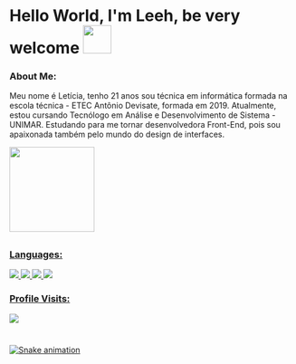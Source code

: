 <div>
  
# Hello World, I'm  Leeh, be very welcome <img height = "50em" src = "https://pa1.narvii.com/6600/68788f7598534e8ef6dadb46cab6a194d340d312_hq.gif" />  
### About Me:
  
Meu nome é Letícia, tenho 21 anos sou técnica em informática formada na escola técnica - ETEC Antônio Devisate, formada em 2019. Atualmente, estou cursando Tecnólogo em Análise e Desenvolvimento de Sistema - UNIMAR.
Estudando para me tornar desenvolvedora Front-End, pois sou apaixonada também pelo mundo do design de interfaces. 
  

  <a href="https://github.com/LeehXD">
    
    
  <img height = "150em" src = "https://github-readme-stats.vercel.app/api?username=LeehXD&show_icons=true&theme=radical&include_all_commits=true&count_private=true" />
 


##
### Languages:
   
<img src="https://img.icons8.com/color/48/000000/html-5--v1.png"/>
<img src="https://img.icons8.com/color/48/000000/css3.png"/>
<img src="https://img.icons8.com/color/48/000000/python--v1.png"/>
<img src="https://img.icons8.com/officel/50/000000/php-logo.png"/>

### Profile Visits:
   
   <img src="https://profile-counter.glitch.me/LeehXD/count.svg" />  
   
#
   
![Snake animation](https://github.com/leehxd/leehxd/blob/output/github-contribution-grid-snake.svg)

 </div>  
